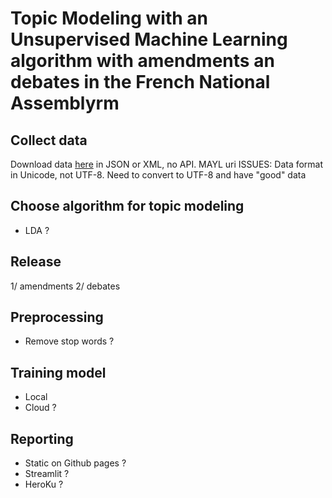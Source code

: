 # Topic Modeling with an Unsupervised Machine Learning algorithm with amendments an debates in the French National Assemblyrm

## Collect data 
Download data [here](https://data.assemblee-nationale.fr/travaux-parlementaires/amendements/tous-les-amendements) in JSON or XML, no API. MAYL uri
ISSUES: Data format in Unicode, not UTF-8. Need to convert to UTF-8 and have "good" data

## Choose algorithm for topic modeling 
- LDA ? 

## Release 
1/ amendments
2/ debates

## Preprocessing
- Remove stop words ?

## Training model 
- Local 
- Cloud ? 
  
## Reporting 
* Static on Github pages ?
* Streamlit ?
* HeroKu ? 
